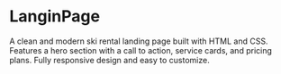 # LanginPage
A clean and modern ski rental landing page built with HTML and CSS. Features a hero section with a call to action, service cards, and pricing plans. Fully responsive design and easy to customize.
